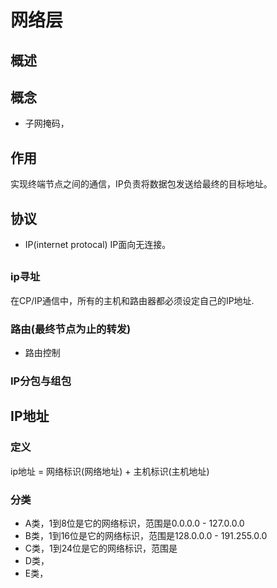 # 网络层
## 概述

## 概念
- 子网掩码，

## 作用
实现终端节点之间的通信，IP负责将数据包发送给最终的目标地址。

## 协议
- IP(internet protocal)
IP面向无连接。

## 
### ip寻址
在CP/IP通信中，所有的主机和路由器都必须设定自己的IP地址.


### 路由(最终节点为止的转发)
- 路由控制

### IP分包与组包

## IP地址
### 定义
ip地址 = 网络标识(网络地址) + 主机标识(主机地址) 

### 分类
- A类，1到8位是它的网络标识，范围是0.0.0.0 - 127.0.0.0
- B类，1到16位是它的网络标识，范围是128.0.0.0 - 191.255.0.0
- C类，1到24位是它的网络标识，范围是
- D类，
- E类，